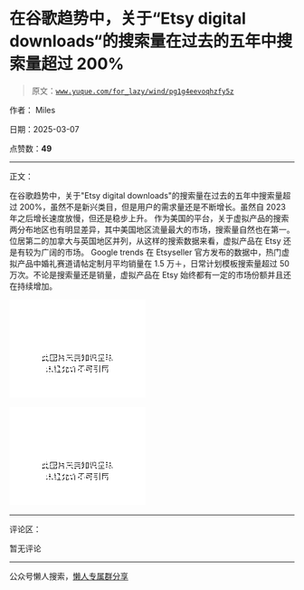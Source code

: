 # 在谷歌趋势中，关于“Etsy digital downloads“的搜索量在过去的五年中搜索量超过 200%

> 原文：[`www.yuque.com/for_lazy/wind/pg1g4eevoqhzfy5z`](https://www.yuque.com/for_lazy/wind/pg1g4eevoqhzfy5z)

作者： Miles

日期：2025-03-07

点赞数：**49**

* * *

正文：

在谷歌趋势中，关于"Etsy digital
downloads"的搜索量在过去的五年中搜索量超过 200%，虽然不是新兴类目，但是用户的需求量还是不断增长。虽然自 2023 年之后增长速度放慢，但还是稳步上升。
作为美国的平台，关于虚拟产品的搜索两分布地区也有明显差异，其中美国地区流量最大的市场，搜索量自然也在第一。位居第二的加拿大与英国地区并列，从这样的搜索数据来看，虚拟产品在 Etsy 还是有较为广阔的市场。
Google
trends 在 Etsyseller 官方发布的数据中，热门虚拟产品中婚礼赛道请帖定制月平均销量在 1.5 万＋，日常计划模板搜索量超过 50 万次。不论是搜索量还是销量，虚拟产品在 Etsy 始终都有一定的市场份额并且还在持续增加。

![](img/86904056a1b80a9ae7350513c7d6ec82.png "None")

![](img/2dfe9e383be8dcd914fd544a6148d784.png "None")

* * *

评论区：

暂无评论

* * *

公众号懒人搜索，[懒人专属群分享](https://lazybook.fun/#/blog/group)